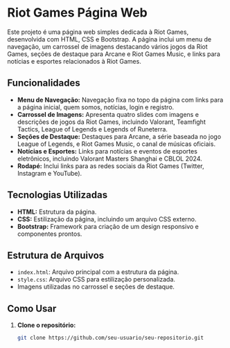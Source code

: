 # Riot Games Página Web

Este projeto é uma página web simples dedicada à Riot Games, desenvolvida com HTML, CSS e Bootstrap. A página inclui um menu de navegação, um carrossel de imagens destacando vários jogos da Riot Games, seções de destaque para Arcane e Riot Games Music, e links para notícias e esportes relacionados à Riot Games.

## Funcionalidades

- **Menu de Navegação:** Navegação fixa no topo da página com links para a página inicial, quem somos, notícias, login e registro.
- **Carrossel de Imagens:** Apresenta quatro slides com imagens e descrições de jogos da Riot Games, incluindo Valorant, Teamfight Tactics, League of Legends e Legends of Runeterra.
- **Seções de Destaque:** Destaques para Arcane, a série baseada no jogo League of Legends, e Riot Games Music, o canal de músicas oficiais.
- **Notícias e Esportes:** Links para notícias e eventos de esportes eletrônicos, incluindo Valorant Masters Shanghai e CBLOL 2024.
- **Rodapé:** Inclui links para as redes sociais da Riot Games (Twitter, Instagram e YouTube).

## Tecnologias Utilizadas

- **HTML:** Estrutura da página.
- **CSS:** Estilização da página, incluindo um arquivo CSS externo.
- **Bootstrap:** Framework para criação de um design responsivo e componentes prontos.

## Estrutura de Arquivos

- `index.html`: Arquivo principal com a estrutura da página.
- `style.css`: Arquivo CSS para estilização personalizada.
- Imagens utilizadas no carrossel e seções de destaque.

## Como Usar

1. **Clone o repositório:**

   ```bash
   git clone https://github.com/seu-usuario/seu-repositorio.git
